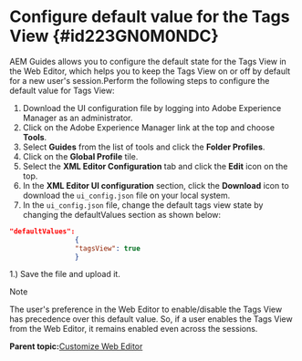 # Configure default value for the Tags View {#id223GN0M0NDC}

AEM Guides allows you to configure the default state for the Tags View in the Web Editor, which helps you to keep the Tags View on or off by default for a new user's session.Perform the following steps to configure the default value for Tags View:

1.  Download the UI configuration file by logging into Adobe Experience Manager as an administrator.
1.  Click on the Adobe Experience Manager link at the top and choose **Tools**.
1.  Select **Guides** from the list of tools and click the **Folder Profiles**.
1.  Click on the **Global Profile** tile.
1.  Select the **XML Editor Configuration** tab and click the **Edit** icon on the top.
1.  In the **XML Editor UI configuration** section, click the **Download** icon to download the `ui_config.json` file on your local system.
1.  In the `ui_config.json` file, change the default tags view state by changing the defaultValues section as shown below:

```json
"defaultValues":
                {
                "tagsView": true
                }
```

1.) Save the file and upload it.

>[!NOTE]
>
> The user's preference in the Web Editor to enable/disable the Tags View has precedence over this default value. So, if a user enables the Tags View from the Web Editor, it remains enabled even across the sessions.

**Parent topic:**[Customize Web Editor](conf-web-editor.md)


